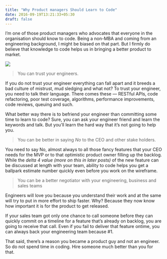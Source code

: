 ```yaml
---
title: "Why Product managers Should Learn to Code"
date: 2016-09-19T13:21:33+05:30
draft: false
---
```


I’m one of those product managers who advocates that everyone in the
organisation should know to code. Being a non-MBA and coming from an engineering
background, I might be biased on that part. But I firmly do believe that
knowledge to code helps us in bringing a better product to market.

![](https://cdn-images-1.medium.com/max/800/1*FQ_dvr_QvsabqCgcns9Jug.jpeg)

> You can trust your engineers.

If you do not trust your engineer everything can fall apart and it breeds a bad
culture of mistrust, mud sledging and what not? To trust your engineer, you need
to talk their language. There comes these — RESTful APIs, code refactoring, poor
test coverage, algorithms, performance improvements, code reviews, queuing and
such.

What better way there is to befriend your engineer than committing some time to
learn to code? Sure, you can ask your engineer friend and learn the keywords
and talk. But you’ll learn the hard way that it’s not going to help you.

> You can be better in saying *No* to the CEO and other stake holders.

You need to say No, almost always to all those fancy features that your CEO
needs for the MVP or to that optimistic product owner filling up the backlog.
While the *delta 4 value (more on this in later posts)* of the new feature can
be discussed at length with your team, ability to code helps you get a ballpark
estimate number quickly even before you work on the wireframe.

> You can be a better negotiator with your engineering, business and sales teams

Engineers will love you because you understand their work and at the same will
try to put in more effort to ship faster. Why? Because they now know how
important it is for the product to get released.

If your sales team got only one chance to call someone before they can quickly
commit on a timeline for a feature that’s already on backlog, you are going to
receive that call. Even if you fail to deliver that feature ontime, you can
always back your engineering team because #1.

That said, there’s a reason you became a product guy and not an engineer. So do
not spend time in coding. Hire someone much better than you for that.
